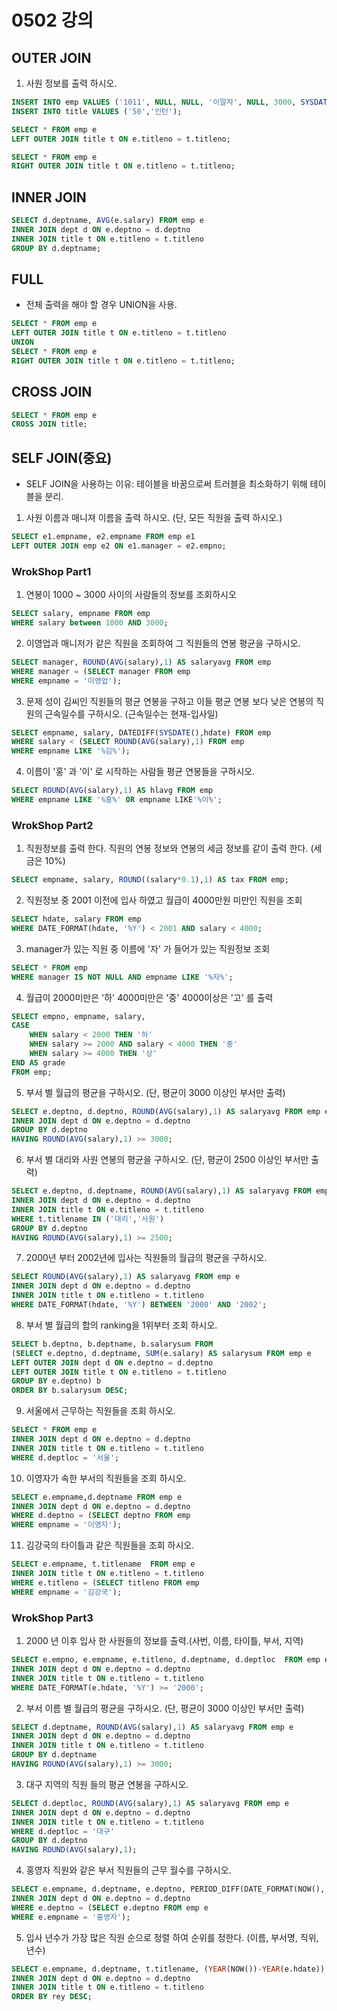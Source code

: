 # 0502 강의

## OUTER JOIN
1. 사원 정보를 출력 하시오.
```sql
INSERT INTO emp VALUES ('1011', NULL, NULL, '이말자', NULL, 3000, SYSDATE());
INSERT INTO title VALUES ('50','인턴');
```

```sql
SELECT * FROM emp e
LEFT OUTER JOIN title t ON e.titleno = t.titleno;
```

```sql
SELECT * FROM emp e
RIGHT OUTER JOIN title t ON e.titleno = t.titleno;
```

## INNER JOIN
```sql
SELECT d.deptname, AVG(e.salary) FROM emp e
INNER JOIN dept d ON e.deptno = d.deptno
INNER JOIN title t ON e.titleno = t.titleno
GROUP BY d.deptname;
```

## FULL
- 전체 출력을 해야 할 경우 UNION을 사용.
```sql
SELECT * FROM emp e
LEFT OUTER JOIN title t ON e.titleno = t.titleno
UNION
SELECT * FROM emp e
RIGHT OUTER JOIN title t ON e.titleno = t.titleno;
```

## CROSS JOIN
```sql
SELECT * FROM emp e
CROSS JOIN title;
```
## SELF JOIN(중요)
- SELF JOIN을 사용하는 이유: 테이블을 바꿈으로써 트러블을 최소화하기 위해 테이블을 분리.
1. 사원 이름과 매니져 이름을 출력 하시오. (단, 모든 직원을 출력 하시오.)
```sql
SELECT e1.empname, e2.empname FROM emp e1
LEFT OUTER JOIN emp e2 ON e1.manager = e2.empno;
```

### WrokShop Part1
1. 연봉이 1000 ~ 3000 사이의 사람들의 정보를 조회하시오
```sql
SELECT salary, empname FROM emp
WHERE salary between 1000 AND 3000;
```

2. 이영업과 매니저가 같은 직원을 조회하여 그 직원들의 연봉 평균을 구하시오.
```sql
SELECT manager, ROUND(AVG(salary),1) AS salaryavg FROM emp
WHERE manager = (SELECT manager FROM emp
WHERE empname = '이영업'); 
```

3. 문제 성이 김씨인 직원들의 평균 연봉을 구하고 이들 평균 연봉 보다 낮은 연봉의 직원의 근속일수를 구하시오. (근속일수는 현재-입사일)
```sql
SELECT empname, salary, DATEDIFF(SYSDATE(),hdate) FROM emp
WHERE salary < (SELECT ROUND(AVG(salary),1) FROM emp
WHERE empname LIKE '%김%'); 
```

4. 이름이 '홍' 과 '이' 로 시작하는 사람들 평균 연봉들을 구하시오.
```sql
SELECT ROUND(AVG(salary),1) AS hlavg FROM emp
WHERE empname LIKE '%홍%' OR empname LIKE'%이%';
```

### WrokShop Part2
1. 직원정보를 출력 한다. 직원의 연봉 정보와 연봉의 세금 정보를 같이 출력 한다. (세금은 10%)
```sql
SELECT empname, salary, ROUND((salary*0.1),1) AS tax FROM emp;
```

2. 직원정보 중 2001 이전에 입사 하였고 월급이 4000만원 미만인 직원을 조회
```sql
SELECT hdate, salary FROM emp
WHERE DATE_FORMAT(hdate, '%Y') < 2001 AND salary < 4000;
```

3. manager가 있는 직원 중 이름에 '자' 가 들어가 있는 직원정보 조회
```sql
SELECT * FROM emp
WHERE manager IS NOT NULL AND empname LIKE '%자%'; 
```
4. 월급이 2000미만은 '하' 4000미만은 '중' 4000이상은 '고' 를 출력
```sql
SELECT empno, empname, salary, 
CASE
	WHEN salary < 2000 THEN '하'
    WHEN salary >= 2000 AND salary < 4000 THEN '중'
    WHEN salary >= 4000 THEN '상'
END AS grade    
FROM emp;
```

5. 부서 별 월급의 평균을 구하시오. (단, 평균이 3000 이상인 부서만 출력)
```sql
SELECT e.deptno, d.deptno, ROUND(AVG(salary),1) AS salaryavg FROM emp e
INNER JOIN dept d ON e.deptno = d.deptno
GROUP BY d.deptno
HAVING ROUND(AVG(salary),1) >= 3000;
```

6. 부서 별 대리와 사원 연봉의 평균을 구하시오. (단, 평균이 2500 이상인 부서만 출력)
```sql
SELECT e.deptno, d.deptname, ROUND(AVG(salary),1) AS salaryavg FROM emp e
INNER JOIN dept d ON e.deptno = d.deptno
INNER JOIN title t ON e.titleno = t.titleno
WHERE t.titlename IN ('대리','사원')
GROUP BY d.deptno
HAVING ROUND(AVG(salary),1) >= 2500;
```

7. 2000년 부터 2002년에 입사는 직원들의 월급의 평균을 구하시오.
```sql
SELECT ROUND(AVG(salary),1) AS salaryavg FROM emp e
INNER JOIN dept d ON e.deptno = d.deptno
INNER JOIN title t ON e.titleno = t.titleno
WHERE DATE_FORMAT(hdate, '%Y') BETWEEN '2000' AND '2002';
```

8. 부서 별 월급의 합의 ranking을 1위부터 조회 하시오.
```sql
SELECT b.deptno, b.deptname, b.salarysum FROM
(SELECT e.deptno, d.deptname, SUM(e.salary) AS salarysum FROM emp e
LEFT OUTER JOIN dept d ON e.deptno = d.deptno
LEFT OUTER JOIN title t ON e.titleno = t.titleno
GROUP BY e.deptno) b
ORDER BY b.salarysum DESC;
```

9. 서울에서 근무하는 직원들을 조회 하시오.
```sql
SELECT * FROM emp e
INNER JOIN dept d ON e.deptno = d.deptno
INNER JOIN title t ON e.titleno = t.titleno
WHERE d.deptloc = '서울';
```

10. 이영자가 속한 부서의 직원들을 조회 하시오.
```sql
SELECT e.empname,d.deptname FROM emp e
INNER JOIN dept d ON e.deptno = d.deptno
WHERE d.deptno = (SELECT deptno FROM emp
WHERE empname = '이영자');
```

11. 김강국의 타이틀과 같은 직원들을 조회 하시오.
```sql
SELECT e.empname, t.titlename  FROM emp e
INNER JOIN title t ON e.titleno = t.titleno
WHERE e.titleno = (SELECT titleno FROM emp
WHERE empname = '김강국');
```

### WrokShop Part3
1. 2000 년 이후 입사 한 사원들의 정보를 출력.(사번, 이름, 타이틀, 부서, 지역)
```sql
SELECT e.empno, e.empname, e.titleno, d.deptname, d.deptloc  FROM emp e
INNER JOIN dept d ON e.deptno = d.deptno
INNER JOIN title t ON e.titleno = t.titleno
WHERE DATE_FORMAT(e.hdate, '%Y') >= '2000';
```

2. 부서 이름 별 월급의 평균을 구하시오. (단, 평균이 3000 이상인 부서만 출력)
```sql
SELECT d.deptname, ROUND(AVG(salary),1) AS salaryavg FROM emp e
INNER JOIN dept d ON e.deptno = d.deptno
INNER JOIN title t ON e.titleno = t.titleno
GROUP BY d.deptname
HAVING ROUND(AVG(salary),1) >= 3000;
```

3. 대구 지역의 직원 들의 평균 연봉을 구하시오.
```sql
SELECT d.deptloc, ROUND(AVG(salary),1) AS salaryavg FROM emp e
INNER JOIN dept d ON e.deptno = d.deptno
INNER JOIN title t ON e.titleno = t.titleno
WHERE d.deptloc = '대구'
GROUP BY d.deptno
HAVING ROUND(AVG(salary),1);
```

4. 홍영자 직원와 같은 부서 직원들의 근무 월수를 구하시오. 
```sql
SELECT e.empname, d.deptname, e.deptno, PERIOD_DIFF(DATE_FORMAT(NOW(), '%Y%m'), DATE_FORMAT(e.hdate, '%Y%m')) AS nwm FROM emp e
INNER JOIN dept d ON e.deptno = d.deptno
WHERE e.deptno = (SELECT e.deptno FROM emp e
WHERE e.empname = '홍영자');
```

5. 입사 년수가 가장 많은 직원 순으로 정렬 하여 순위를 정한다. (이름, 부서명, 직위, 년수)
```sql
SELECT e.empname, d.deptname, t.titlename, (YEAR(NOW())-YEAR(e.hdate)) AS rey FROM emp e
INNER JOIN dept d ON e.deptno = d.deptno
INNER JOIN title t ON e.titleno = t.titleno
ORDER BY rey DESC;
```